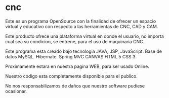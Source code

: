 cnc
===
Este es un programa OpenSource con la finalidad de ofrecer un espacio virtual y educativo con respecto a las herramientas de CNC, CAD y CAM.

Este producto ofrece una plataforma virtual en donde el usuario, no importa cual sea su condicion, se entrene, para el uso de maquinaria CNC.


Este programa esta creado bajo tecnologia JAVA, JSP, JavaScript. 
Base de datos MySQL.
Hibernate.
Spring MVC
CANVAS
HTML 5
CSS 3

Proximamente estara en nuestra pagina WEB, para ser usado Online.

Nuestro codigo esta completamente disponible para el publico.

No nos responsabilizamos de daños que nuestro software pudiese ocasionar.
